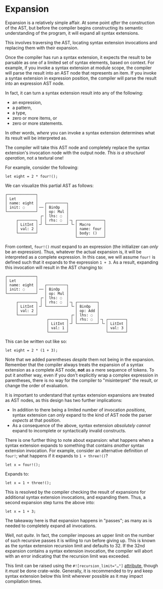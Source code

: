 # Expansion

Expansion is a relatively simple affair.
At some point *after* the construction of the AST, but before the compiler begins constructing its semantic understanding of the program, it will expand all syntax extensions.

This involves traversing the AST, locating syntax extension invocations and replacing them with their expansion.

Once the compiler has run a syntax extension, it expects the result to be parsable as one of a limited set of syntax elements, based on context.
For example, if you invoke a syntax extension at module scope, the compiler will parse the result into an AST node that represents an item.
If you invoke a syntax extension in expression position, the compiler will parse the result into an expression AST node.

In fact, it can turn a syntax extension result into any of the following:

* an expression,
* a pattern,
* a type,
* zero or more items, or
* zero or more statements.

In other words, *where* you can invoke a syntax extension determines what its result will be interpreted as.

The compiler will take this AST node and completely replace the syntax extension's invocation node with the output node.
*This is a structural operation*, not a textural one!

For example, consider the following:

```rust,ignore
let eight = 2 * four!();
```

We can visualize this partial AST as follows:

```text
┌─────────────┐
│ Let         │
│ name: eight │   ┌─────────┐
│ init: ◌     │╶─╴│ BinOp   │
└─────────────┘   │ op: Mul │
                ┌╴│ lhs: ◌  │
     ┌────────┐ │ │ rhs: ◌  │╶┐ ┌────────────┐
     │ LitInt │╶┘ └─────────┘ └╴│ Macro      │
     │ val: 2 │                 │ name: four │
     └────────┘                 │ body: ()   │
                                └────────────┘
```

From context, `four!()` *must* expand to an expression (the initializer can *only* be an expression).
Thus, whatever the actual expansion is, it will be interpreted as a complete expression.
In this case, we will assume `four!` is defined such that it expands to the expression `1 + 3`.
As a result, expanding this invocation will result in the AST changing to:

```text
┌─────────────┐
│ Let         │
│ name: eight │   ┌─────────┐
│ init: ◌     │╶─╴│ BinOp   │
└─────────────┘   │ op: Mul │
                ┌╴│ lhs: ◌  │
     ┌────────┐ │ │ rhs: ◌  │╶┐ ┌─────────┐
     │ LitInt │╶┘ └─────────┘ └╴│ BinOp   │
     │ val: 2 │                 │ op: Add │
     └────────┘               ┌╴│ lhs: ◌  │
                   ┌────────┐ │ │ rhs: ◌  │╶┐ ┌────────┐
                   │ LitInt │╶┘ └─────────┘ └╴│ LitInt │
                   │ val: 1 │                 │ val: 3 │
                   └────────┘                 └────────┘
```

This can be written out like so:

```rust,ignore
let eight = 2 * (1 + 3);
```

Note that we added parentheses *despite* them not being in the expansion.
Remember that the compiler always treats the expansion of a syntax extension as a complete AST node, **not** as a mere sequence of tokens.
To put it another way, even if you don't explicitly wrap a complex expression in parentheses, there is no way for the compiler to "misinterpret" the result, or change the order of evaluation.

It is important to understand that syntax extension expansions are treated as AST nodes, as this design has two further implications:

* In addition to there being a limited number of invocation *positions*, syntax extension can *only* expand to the kind of AST node the parser *expects* at that position.
* As a consequence of the above, syntax extension  *absolutely cannot* expand to incomplete or syntactically invalid constructs.

There is one further thing to note about expansion: what happens when a syntax extension expands to something that contains *another* syntax extension invocation.
For example, consider an alternative definition of `four!`; what happens if it expands to `1 + three!()`?

```rust,ignore
let x = four!();
```

Expands to:

```rust,ignore
let x = 1 + three!();
```

This is resolved by the compiler checking the result of expansions for additional syntax extension invocations, and expanding them.
Thus, a second expansion step turns the above into:

```rust,ignore
let x = 1 + 3;
```

The takeaway here is that expansion happens in "passes";
as many as is needed to completely expand all invocations.

Well, not *quite*.
In fact, the compiler imposes an upper limit on the number of such recursive passes it is willing to run before giving up.
This is known as the syntax extension  recursion limit and defaults to 32.
If the 32nd expansion contains a syntax extension invocation, the compiler will abort with an error indicating that the recursion limit was exceeded.

This limit can be raised using the `#![recursion_limit="…"]` [attribute][recursion_limit], though it *must* be done crate-wide.
Generally, it is recommended to try and keep syntax extension below this limit wherever possible as it may impact compilation times.

[recursion_limit]: https://doc.rust-lang.org/reference/attributes/limits.html#the-recursion_limit-attribute
